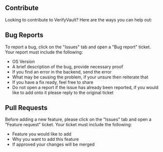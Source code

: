 ## Contribute
Looking to contribute to VerifyVault? Here are the ways you can help out:

## Bug Reports
To report a bug, click on the "Issues" tab and open a "Bug report" ticket. Your report must include the following:
- OS Version
- A brief description of the bug, provide necessary proof
- If you find an error in the backend, send the error
- What may be causing the problem, if your unsure then reiterate that
- If you have a fix ready, feel free to share
- Do not open a report if the issue has already been reported, if you would like to add onto it please reply to the original ticket

## Pull Requests
Before adding a new feature, please click on the "Issues" tab and open a "Feature request" ticket. Your ticket must include the following:
- Feature you would like to add
- Why you want to add this feature
- If approved your changes will be merged
